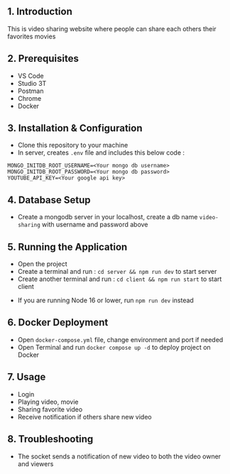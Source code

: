 ## 1. Introduction
This is video sharing website where people can share each others their favorites movies
## 2. Prerequisites
- VS Code
- Studio 3T
- Postman
- Chrome
- Docker
## 3. Installation & Configuration
- Clone this repository to your machine
- In server, creates `.env` file and includes this below code : 
```
MONGO_INITDB_ROOT_USERNAME=<Your mongo db username>
MONGO_INITDB_ROOT_PASSWORD=<Your mongo db password>
YOUTUBE_API_KEY=<Your google api key>
```
## 4. Database Setup
- Create a mongodb server in your localhost, create a db name `video-sharing` with username and password above
## 5. Running the Application
- Open the project
- Create a terminal and run : `cd server && npm run dev` to start server
- Create another terminal and run : `cd client && npm run start` to start client
* If you are running Node 16 or lower, run `npm run dev` instead
## 6. Docker Deployment
- Open `docker-compose.yml` file, change environment and port if needed
- Open Terminal and run `docker compose up -d` to deploy project on Docker
## 7. Usage
- Login
- Playing video, movie
- Sharing favorite video
- Receive notification if others share new video
## 8. Troubleshooting
- The socket sends a notification of new video to both the video owner and viewers